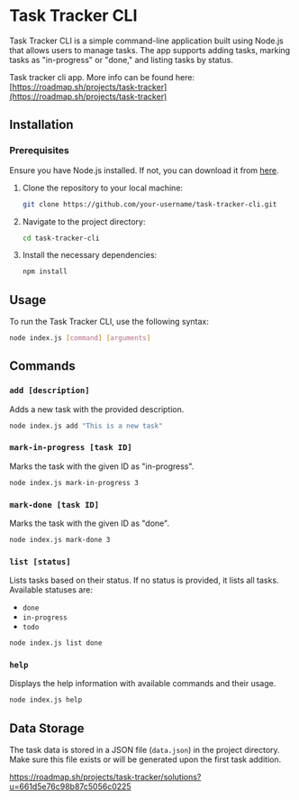 # Task Tracker CLI

Task Tracker CLI is a simple command-line application built using Node.js that allows users to manage tasks. The app supports adding tasks, marking tasks as "in-progress" or "done," and listing tasks by status.

Task tracker cli app. More info can be found here:
[https://roadmap.sh/projects/task-tracker](https://roadmap.sh/projects/task-tracker)

## Installation

### Prerequisites

Ensure you have Node.js installed. If not, you can download it from [here](https://nodejs.org).

1. Clone the repository to your local machine:

   ```bash
   git clone https://github.com/your-username/task-tracker-cli.git
   ```

2. Navigate to the project directory:

   ```bash
   cd task-tracker-cli
   ```

3. Install the necessary dependencies:

   ```bash
   npm install
   ```

## Usage

To run the Task Tracker CLI, use the following syntax:

```bash
node index.js [command] [arguments]
```

## Commands

### `add [description]`

Adds a new task with the provided description.

```bash
node index.js add "This is a new task"
```

### `mark-in-progress [task ID]`

Marks the task with the given ID as "in-progress".

```bash
node index.js mark-in-progress 3
```

### `mark-done [task ID]`

Marks the task with the given ID as "done".

```bash
node index.js mark-done 3
```

### `list [status]`

Lists tasks based on their status. If no status is provided, it lists all tasks. Available statuses are:

- `done`
- `in-progress`
- `todo`

```bash
node index.js list done
```

### `help`

Displays the help information with available commands and their usage.

```bash
node index.js help
```

## Data Storage

The task data is stored in a JSON file (`data.json`) in the project directory. Make sure this file exists or will be generated upon the first task addition.

https://roadmap.sh/projects/task-tracker/solutions?u=661d5e76c98b87c5056c0225
